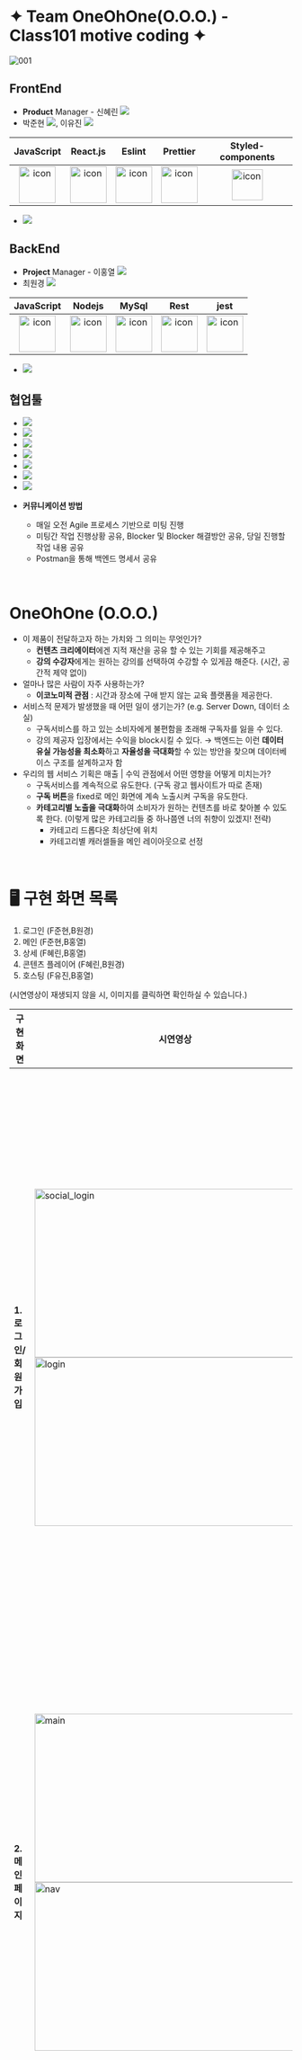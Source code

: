 # ✦ Team OneOhOne(O.O.O.) - Class101 motive coding ✦

![001](https://user-images.githubusercontent.com/84219519/225594409-502b9e32-f782-438a-95e2-49fa35e312ea.png)

## FrontEnd

- **Product** Manager - 신혜린 <a href="https://github.com/shinheylynn"><img src="https://img.shields.io/badge/GitHub-181717?style=flat-square&logo=GitHub&logoColor=white&link=https://github.com/shinheylynn"/></a>
- 박준현 <a href="https://github.com/jhp4986"><img src="https://img.shields.io/badge/GitHub-181717?style=flat-square&logo=GitHub&logoColor=white&link=https://github.com/jhp4986"/></a>, 이유진 <a href="https://github.com/yujinni"><img src="https://img.shields.io/badge/GitHub-181717?style=flat-square&logo=GitHub&logoColor=white&link=https://github.com/yujinni"/></a>

|                                             JavaScript                                             |                                               React.js                                                |                                                 Eslint                                                 |                                                 Prettier                                                 |                                                   Styled-components                                                    |
| :------------------------------------------------------------------------------------------------: | :---------------------------------------------------------------------------------------------------: | :----------------------------------------------------------------------------------------------------: | :------------------------------------------------------------------------------------------------------: | :--------------------------------------------------------------------------------------------------------------------: |
| <img src="https://techstack-generator.vercel.app/js-icon.svg" alt="icon" width="65" height="65" /> | <img src="https://techstack-generator.vercel.app/react-icon.svg" alt="icon" width="65" height="65" /> | <img src="https://techstack-generator.vercel.app/eslint-icon.svg" alt="icon" width="65" height="65" /> | <img src="https://techstack-generator.vercel.app/prettier-icon.svg" alt="icon" width="65" height="65" /> | <img src="https://miro.medium.com/v2/resize:fit:480/1*Iohnw2aOQ5EBghVoqKA7VA.png" alt="icon" width="55" height="55" /> |

- <a href="https://github.com/wecode-bootcamp-korea/42-2nd-OneOhOne-frontend"><img src="https://img.shields.io/badge/FrontEnd Repo-181717?style=flat-square&logo=GitHub&logoColor=white&link=https://github.com/wecode-bootcamp-korea/42-2nd-OneOhOne-frontend"/></a>


## BackEnd

- **Project** Manager - 이홍열 <a href="https://github.com/hongyeollee"><img src="https://img.shields.io/badge/GitHub-181717?style=flat-square&logo=GitHub&logoColor=white&link=https://github.com/hongyeollee"/></a>
- 최원경 <a href="https://github.com/wkc28"><img src="https://img.shields.io/badge/GitHub-181717?style=flat-square&logo=GitHub&logoColor=white&link=https://github.com/wkc28"/></a>

|                                             JavaScript                                             |                                                Nodejs                                                 |                                                 MySql                                                 |                                                  Rest                                                   |                                                 jest                                                 |
| :------------------------------------------------------------------------------------------------: | :---------------------------------------------------------------------------------------------------: | :---------------------------------------------------------------------------------------------------: | :-----------------------------------------------------------------------------------------------------: | :--------------------------------------------------------------------------------------------------: |
| <img src="https://techstack-generator.vercel.app/js-icon.svg" alt="icon" width="65" height="65" /> | <img src="https://techstack-generator.vercel.app/nginx-icon.svg" alt="icon" width="65" height="65" /> | <img src="https://techstack-generator.vercel.app/mysql-icon.svg" alt="icon" width="65" height="65" /> | <img src="https://techstack-generator.vercel.app/restapi-icon.svg" alt="icon" width="65" height="65" /> | <img src="https://techstack-generator.vercel.app/jest-icon.svg" alt="icon" width="65" height="65" /> |

- <a href="https://github.com/wecode-bootcamp-korea/42-2nd-OneOhOne-backend"><img src="https://img.shields.io/badge/BackEnd Repo-181717?style=flat-square&logo=GitHub&logoColor=white&link=https://github.com/wecode-bootcamp-korea/42-2nd-OneOhOne-backend"/></a>


## 협업툴

* <img src="https://img.shields.io/badge/Git-F05032?style=for-the-badge&logo=Git&logoColor=white"/>
* <img src="https://img.shields.io/badge/GitHub-181717?style=for-the-badge&logo=GitHub&logoColor=White"/>
* <img src="https://img.shields.io/badge/VSCode-007ACC?style=for-the-badge&logo=VisualStudioCode&logoColor={로고 색깔}"/>
* <img src="https://img.shields.io/badge/Slack-4A154B?style=for-the-badge&logo=Slack&logoColor=white"/>
* <img src="https://img.shields.io/badge/Notion-000000?style=for-the-badge&logo=Notion&logoColor=white"/>
* <img src="https://img.shields.io/badge/Trello-0052CC?style=for-the-badge&logo=Trello&logoColor=white"/>
* <img src="https://img.shields.io/badge/Postman-FF6C37?style=for-the-badge&logo=Postman&logoColor=white">

* **커뮤니케이션 방법**
  - 매일 오전 Agile 프로세스 기반으로 미팅 진행
  - 미팅간 작업 진행상황 공유, Blocker 및 Blocker 해결방안 공유, 당일 진행할 작업 내용 공유
  - Postman을 통해 백엔드 명세서 공유


<br/>

# OneOhOne (O.O.O.)

- 이 제품이 전달하고자 하는 가치와 그 의미는 무엇인가?
  - **컨텐츠 크리에이터**에겐 지적 재산을 공유 할 수 있는 기회를 제공해주고
  - **강의 수강자**에게는 원하는 강의를 선택하여 수강할 수 있게끔 해준다. (시간, 공간적 제약 없이)
- 얼마나 많은 사람이 자주 사용하는가?
  - **이코노미적 관점** : 시간과 장소에 구애 받지 않는 교육 플랫폼을 제공한다.
- 서비스적 문제가 발생했을 때 어떤 일이 생기는가? (e.g. Server Down, 데이터 소실)
  - 구독서비스를 하고 있는 소비자에게 불편함을 초래해 구독자를 잃을 수 있다.
  - 강의 제공자 입장에서는 수익을 block시킬 수 있다.
    → 백엔드는 이런 **데이터 유실 가능성을 최소화**하고 **자율성을 극대화**할 수 있는 방안을 찾으며 데이터베이스 구조를 설계하고자 함
- 우리의 웹 서비스 기획은 매출 | 수익 관점에서 어떤 영향을 어떻게 미치는가?
  - 구독서비스를 계속적으로 유도한다. (구독 광고 웹사이트가 따로 존재)
  - **구독 버튼**을 fixed로 메인 화면에 계속 노출시켜 구독을 유도한다.
  - **카테고리별 노출을 극대화**하여 소비자가 원하는 컨텐츠를 바로 찾아볼 수 있도록 한다. (이렇게 많은 카테고리들 중 하나쯤엔 너의 취향이 있겠지! 전략)
    - 카테고리 드롭다운 최상단에 위치
    - 카테고리별 캐러셀들을 메인 레이아웃으로 선정

<br/>

# 🖥️ 구현 화면 목록
1. 로그인 (F준현,B원경)
2. 메인 (F준현,B홍열)
3. 상세 (F혜린,B홍열)
4. 콘텐츠 플레이어 (F혜린,B원경)
5. 호스팅 (F유진,B홍열)

(시연영상이 재생되지 않을 시, 이미지를 클릭하면 확인하실 수 있습니다.)

| 구현화면                      | 시연영상 | 구현기능                                                                                                                                                                                                                                                                                                                                                                                                                                                                                                                                                                                                                                                                                                                                                                                                                                                                                                                                                                                                                                                                                                                                                                                                                                                                                                                                                                                                                                                                                                                                                                    |
| ----------------------------- | -------- | --------------------------------------------------------------------------------------------------------------------------------------------------------------------------------------------------------------------------------------------------------------------------------------------------------------------------------------------------------------------------------------------------------------------------------------------------------------------------------------------------------------------------------------------------------------------------------------------------------------------------------------------------------------------------------------------------------------------------------------------------------------------------------------------------------------------------------------------------------------------------------------------------------------------------------------------------------------------------------------------------------------------------------------------------------------------------------------------------------------------------------------------------------------------------------------------------------------------------------------------------------------------------------------------------------------------------------------------------------------------------------------------------------------------------------------------------------------------------------------------------------------------------------------------------------------------------- |
| **1. 로그인/회원가입**        | <img alt="social_login" width="500" height="300" src="https://user-images.githubusercontent.com/84219519/225576937-52dd5753-b5b6-42ac-a82c-22e86adf34df.gif"/> <br> <img width="500" height="300" alt="login" src="https://user-images.githubusercontent.com/84219519/225693807-d5555a93-525a-4edd-8f1f-b81dce1c8ce7.png"> | **F준현님, B원경님**<br>**[공통]**<br>- 신규 유저 유입 허들을 낮추기 위해서 소셜 로그인을 도입함 <br>- 우리나라 기준으로 카카오톡 유저가 제일 많기 때문에 카카오 로그인을 최상단위 위치함 (이후 유저가 많은 SNS 순서로 배치)<br>- 회원가입 버튼이 최하위에 위치한 이유는 데이터베이스에 들어가는 리소스를 최소화하기 위함 <br>- 소셜 로그인으로 신규 유저 정보를 얻는 이유는 이미 기반이 잘 잡힌 기업에 인증 권한을 위임하는 게 안전하기 때문.<br>**[FrontEnd]**<br>- 카카오 API를 통해 Token을 요청하고 서버로 전달하는 로직을 구현<br>- 뒷 배경을 어둡게 해서 로그인 창을 좀 더 강조하고자 함<br>**[BackEnd]**<br>- 소셜 로그인 API에서 유저 닉네임과 이메일 동의를 구하기로 정함<br>- 리소스를 최소화하기 위함<br>- 소셜로그인으로 가입하면 비밀번호가 Null값으로 들어옴 → 자사 사이트에서 회원가입을 한 사람은 비밀번호 데이터가 있음 <br>- 유저별 이벤트 등에 활용 가능 (소셜로그인 회원 / 순수 사이트 가입 회원)                                                                                                                                                                                                                                                                                                                                                                                                                                                                                                                                                                                                                                                      |
| **2. 메인 페이지**            | <img alt="main" width="500" height="300" src="https://user-images.githubusercontent.com/84219519/225578150-fb903031-55a8-4ff5-98a3-91ad323fab09.gif"/> <br> <img alt="nav" width="500" height="300" src="https://user-images.githubusercontent.com/84219519/225694353-57d16bcc-8a57-405f-8df9-a64c9e42840c.gif"/> | **F준현님, B홍열님**<br>**[공통]**<br>- 강의의 다양성을 강조하기 위해 카테고리별 강의들을 메인 화면에 나타내고 있음<br>- 다양한 관심사를 가진 유저들을 최대한 많이 유입하기 위함<br>- 최상단에 위치한 메인 배너는 사이트가 가장 강조하고 싶은 강의 및 정보를 노출<br>- 유저가 사이트 접속 시 제일 먼저 보게 되는 위치에 있기 때문<br>**[FrontEnd]**<br>- 카테고리별 캐러셀 기능 구현해서 최대한 다양한 카테고리별 강의들을 노출<br>- Nav바에 전체 카테고리 드롭다운을 생성해서 전체 카테고리 목록을 한번에 확인할 수 있도록 구현<br>**[BackEnd]**<br>- 카테고리별 조회 API 와 전체 조회 API를 하나로 묶어서 기능을 구현<br>- 두 가지 기능을 하나로 묶어서 리소스를 줄이고 효율성을 극대화 (필요 시에만 카테고리별 API 를 get 해올 수 있음)                                                                                                                                                                                                                                                                                                                                                                                                                                                                                                                                                                                                                                                                                                                                                                                                                                  |
| **3. 상세 페이지**            | <img alt="detail" width="500" height="300" src="https://user-images.githubusercontent.com/84219519/225584755-a5fea55f-a9ef-4992-838e-30d50a8d4e52.gif"/> <br> <img alt="contents_button" width="500" height="300" src="https://user-images.githubusercontent.com/84219519/225694528-ac408330-0b0b-4556-ac8d-29ed6cab1942.gif"/> | **F혜린님, B홍열님**<br>**[공통]**<br>- 관심(좋아요) 수를 통해 얼마나 많은 고객들이 해당 강의에 관심을 보이고 있는지를 나타내고 있고 유저의 ‘관심목록’에 추가한다. <br>- 해당 수치로 강의에 대한 관심도 및 인기도를 가늠해볼 수 있음. <br>- 하트를 누른 유저는 마이페이지에서 관심 있는 강의 목록에서 확인할 수 있음 + 관심 있는 강의 바탕 알람 전송 (노출증가)<br>- 공유하기, 선물하기 버튼<br>- 관심 있을 거 같은 지인에게 공유하기 및 선물하기 버튼을 통해 해당 강의를 널리 퍼뜨릴 수 있음 → 바이럴 효과, 유저 유입 증가 목표<br>**[FrontEnd]**<br>- 가장 먼저 나타나는 썸네일은 유저가 강조하고 싶은 이미지이기 때문에 제일 큰 사이즈로 구성<br>- ‘구독하기’ 버튼을 포함한 Aside 바는 화면을 스크롤해도 계속해서 쫓아다닌다.<br>- 클래스에 대한 정보를 알아보는 과정 속에서도 구독하기를 계속해서 유도할 수 있음. <br>- 가장 중요한 ‘구독하기(결제)’ 버튼이 유저의 UI에 계속 노출되도록 `position:sticky`사용<br>- 메뉴바 순서 - 후기> 클래스 소개>커리큘럼>크리에이터>환불정책<br>- 클래스명을 보고 클릭을 해서 상세페이지로 넘어온 유저는 적어도 클래스명만으로도 관심을 갖고 누른 유저일 가능성 ↑<br>- 해당 클래스의 신빙성을 따지기 위해서 제일 먼저 확인하는 척도는 후기인 경우가 많음<br>- 후기를 확인한 이후에는 클래스에 대한 자세한 소개글을 보며 유저가 기대한 내용이 맞는지를 확인할 수 있음<br>- 이후에 커리큘럼 및 크리에이터 소개글을 통해 더 자세한 내용을 확인하고 구독/결제로 유도하게끔 기획<br>**[BackEnd]**<br>- 하나의 페이지에서 해당 강의에 대한 모든 정보를 유저에게 전달할 수 있게 유저의 니즈를 충족해줄 수 있는 데이터들을 하나의 API로 구현 |
| **4. 콘텐츠 플레이어 페이지** | <img alt="contents" width="500" height="300" src="https://user-images.githubusercontent.com/84219519/225583043-63d833d8-24a4-43df-8502-f7b28e6ce6c7.gif"/> | **F혜린님, B원경님**<br>**[공통]**<br>- 우측 사이드바 속 정보 (강좌명, 목차명 등)을 확인하면서도 좌측 영상을 동시에 시청할 수 있음 <br>- 유저가 편하게 원하는 강의를 골라서 들을 수 있게끔 하기 위함<br>- 강의의 필수적인 정보를 한 화면에서 나타낼 수 있도록 유저의 시인성을 확보<br>- 사이드바 활성 시에도 영상 재생이 끊기지 않아 몰입도를 방해하지 않음<br>- 좌측 상단 ‘강의 대시보드’ 버튼을 통해 시청 중인 클래스 상세 페이지로 이동할 수 있게 구현<br>- 언제든 클래스에 대한 정보에 접근하기 쉽게 하기 위함 → 클래스에 대한 리뷰를 작성할 수 있고, 커뮤니티에 접근할 수 있음 등등<br>**[FrontEnd]**<br>- 처음엔 영상 제목을 클릭하면 체크박스가 선택되어 해당 영상을 시청했음을 나타내고자 함<br>- 추후에는 영상 길이의 70%가 재생되면 자동으로 체크박스가 채워지게끔 구현하고자 함<br>- 단순 체크박스 선택이 아니라 유저가 해당 영상을 얼마나 시청했는지에 따라 시청률을 측정하고자 했음<br>**[BackEnd]**<br>- 유저가 호스팅 페이지에서 동영상을 업로드하는 순서대로 출력을 해서 프론트에서 분류하기 편하게 videoSequence 및 curriculumsSequence를 부여함<br>- FormData 형식으로 비디오 url를 데이터베이스에 보관 및 관리를 기획함<br>- 비디오 url 데이터는 OneOhOne 사이트의 핵심 자료라고 생각되어 본질적인 데이터 유실 가능성을 최소화하기 위함                                                                                                                                                                                                                                                                                                                                        |
| **5. 호스팅 페이지**          | <img alt="host" src="https://user-images.githubusercontent.com/97745006/225649875-700f9b19-fb30-4229-b0e5-cf4a94c0f747.gif"/> <br> <img alt="host" src="https://user-images.githubusercontent.com/97745006/225650392-b5ea4934-b78f-4beb-a345-441caaed38bf.gif"/> <br> <img alt="host" src="https://user-images.githubusercontent.com/97745006/225651208-072e1dfc-1866-4434-bcc3-fd8ae25d4f6d.gif"/> <br> <img alt="host"  src="https://user-images.githubusercontent.com/97745006/225652118-df70b3cd-4d2d-45e5-8d5f-b4d497d5c121.gif"/> <br> <img alt="host" src="https://user-images.githubusercontent.com/97745006/225654007-21c32939-5110-4ca0-ba58-9d9f1865317e.gif"/> | **F유진님, B홍열님**<br>**[공통]**<br>- 미리보기 버튼을 통해 업로드 전 모습을 확인할 수 있게 함<br>- 실제 업로드 전 실수를 방지하기 위함 (검토 기능)<br>- 업로드의 피로감을 줄이기 위해 최대한 단순하고 간결한 UI를 구성함<br>- 각각의 input 창마다 ‘입력 정보’와 ‘편집’ 버튼 존재<br>- 필수 입력 정보 존재 - 커버 이미지, 클래스 제목, 카테고리, 클래스 소개, 크리에이터 소개<br>- 유저가 구독 및 결제를 결심하는데 있어서 최소한으로 필요한 필수 정보라고 분류<br>- 호스트가 모든 정보를 입력해야 할 피로도를 줄여줌<br>**[FrontEnd]**<br>- 각각의 입력값이 저장되게끔 만들어서 유저에게 편리함을 제공<br>- 많은 값들을 한번에 모두 입력해서 저장하는 방식은 입력하다가 중단할 경우 데이터가 날아갈 우려가 존재하기 때문에 각각 저장 기능을 부여<br>- 일부분을 수정하고 싶은 경우 수정하고 싶은 input 컴포넌트만 수정이 활성화 되게 구현<br>- 입력하고자 하는 부분을 선택하면 입력창 부분이 펼쳐짐<br>- 스크롤하는 양을 줄여서 유저가 찾고자 하는 부분을 조금 더 쉽게 찾게 하기 위함<br>**[BackEnd]**<br>- 각각의 입력값이 저장되게끔 각각의 API를 생성하여 데이터 저장의 자율성을 제공<br>- 데이터를 따로 관리하기 때문에 데이터 분실 우려가 적어진다<br>- 데이터가 분산되어 저장되기 때문에 여러가지 기능 구현의 선택폭이 넓어진다 (예: 고객 분석 등)                                                                                                                                                                                                                                                                                                                   |
